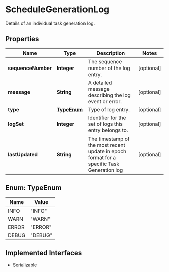 

# ScheduleGenerationLog

Details of an individual task generation log.

## Properties

Name | Type | Description | Notes
------------ | ------------- | ------------- | -------------
**sequenceNumber** | **Integer** | The sequence number of the log entry. |  [optional]
**message** | **String** | A detailed message describing the log event or error. |  [optional]
**type** | [**TypeEnum**](#TypeEnum) | Type of log entry. |  [optional]
**logSet** | **Integer** | Identifier for the set of logs this entry belongs to. |  [optional]
**lastUpdated** | **String** | The timestamp of the most recent update in epoch format for a specific Task Generation log |  [optional]



## Enum: TypeEnum

Name | Value
---- | -----
INFO | &quot;INFO&quot;
WARN | &quot;WARN&quot;
ERROR | &quot;ERROR&quot;
DEBUG | &quot;DEBUG&quot;


## Implemented Interfaces

* Serializable


